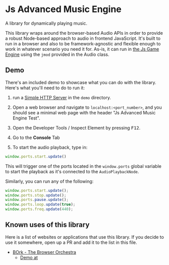 # Js Advanced Music Engine

A library for dynamically playing music.

This library wraps around the browser-based Audio APIs in order to provide a robust Node-based approach to audio in frontend JavaScript. It's built to run in a browser and also to be framework-agnostic and flexible enough to work in whatever scenario you need it for. As-is, it can run in [the Js Game Engine](https://github.com/mboleary/JsGameEngine) using the `jmod` provided in the Audio class.

## Demo

There's an included demo to showcase what you can do with the library. Here's what you'll need to do to run it:

1. run a [Simple HTTP Server](https://developer.mozilla.org/en-US/docs/Learn/Common_questions/set_up_a_local_testing_server) in the `demo` directory.

2. Open a web browser and navigate to `localhost:<port_number>`, and you should see a minimal web page with the header "Js Advanced Music Engine Test".

3. Open the Developer Tools / Inspect Element by pressing <kbd>F12</kbd>.

4. Go to the __Console__ Tab

5. To start the audio playback, type in:

```js
window.ports.start.update()
```

This will trigger one of the ports located in the `window.ports` global variable to start the playback as it's connected to the `AudioPlaybackNode`.

Similarly, you can run any of the following:

```js
window.ports.start.update();
window.ports.stop.update();
window.ports.pause.update();
window.ports.loop.update(true);
window.ports.freq.update(440);
```

## Known uses of this library

Here is a list of websites or applications that use this library. If you decide to use it somewhere, open up a PR and add it to the list in this file.

- [BOrk - The Browser Orchestra](https://github.com/mboleary/BOrk)
    - [Demo at ](https://bork.deadcomputersociety.com/)
